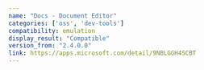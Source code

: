 ```yaml
---
name: "Docs - Document Editor"
categories: ['oss', 'dev-tools']
compatibility: emulation
display_result: "Compatible"
version_from: "2.4.0.0"
link: https://apps.microsoft.com/detail/9NBLGGH4SCBT
---
```

